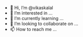 - 👋 Hi, I’m @vikaskalal
- 👀 I’m interested in ...
- 🌱 I’m currently learning ...
- 💞️ I’m looking to collaborate on ...
- 📫 How to reach me ...

<!---
vikaskalal/vikaskalal is a ✨ special ✨ repository because its `README.md` (this file) appears on your GitHub profile.
You can click the Preview link to take a look at your changes.
--->
